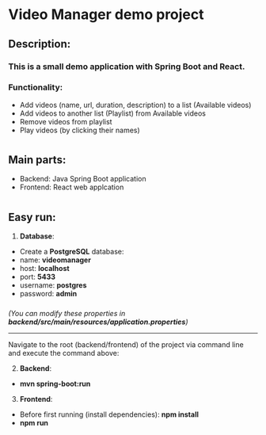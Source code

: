 # Video Manager demo project

## Description:

### This is a small demo application with Spring Boot and React.

### Functionality:
- Add videos (name, url, duration, description) to a list (Available videos)
- Add videos to another list (Playlist) from Available videos
- Remove videos from playlist
- Play videos (by clicking their names)

# 

## Main parts:
- Backend: Java Spring Boot application
- Frontend: React web applcation

# 

## Easy run:
1. **Database**: 
* Create a **PostgreSQL** database:
* name: **videomanager**
* host: **localhost**
* port: **5433**
* username: **postgres**
* password: **admin**

### 

*(You can modify these properties in **backend/src/main/resources/application.properties**)*

---

Navigate to the root (backend/frontend) of the project via command line and execute the command above:

2. **Backend**:
- **mvn spring-boot:run**

3. **Frontend**:
- Before first running (install dependencies): **npm install**
- **npm run**
